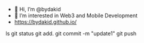 - 👋 Hi, I’m @bydakid
- 👀 I’m interested in Web3 and Mobile Development
- https://bydakid.github.io/

ls
git status
git add.
git commit -m "update1"
git push
